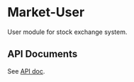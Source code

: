 # Market-User
User module for stock exchange system.

## API Documents
See [API doc](https://utd-silvermont.github.io/Market-User/).
